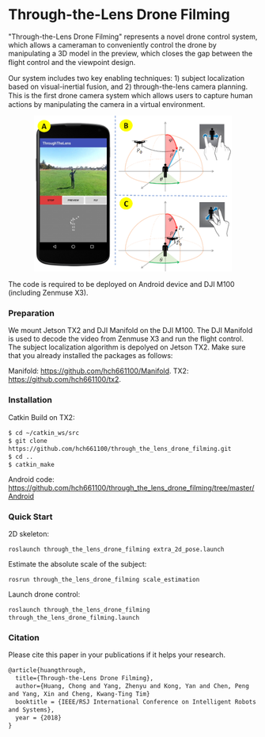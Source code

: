 # Through-the-Lens Drone Filming

"Through-the-Lens Drone Filming" represents a novel drone control system, which allows a cameraman to conveniently control the drone by manipulating a 3D model in the preview, which closes the gap between the ﬂight control and the viewpoint design. 

Our system includes two key enabling techniques: 1) subject localization based on visual-inertial fusion, and 2) through-the-lens camera planning. This is the ﬁrst drone camera system which allows users to capture human actions by manipulating the camera in a virtual environment. 

<p align="center">
<img src="https://github.com/hch661100/through_the_lens_drone_filming/blob/master/through_the_lens_drone_filming/resource/ui2.png" width="400">
</p>

The code is required to be deployed on Android device and DJI M100 (including Zenmuse X3). 

### Preparation	     
We mount Jetson TX2 and DJI Manifold on the DJI M100. The DJI Manifold is used to decode the video from Zenmuse X3 and run the flight control. The subject localization algorithm is depolyed on Jetson TX2. Make sure that you already installed the packages as follows:

Manifold:   https://github.com/hch661100/Manifold.
TX2:   https://github.com/hch661100/tx2.

### Installation     
Catkin Build on TX2:
```
$ cd ~/catkin_ws/src
$ git clone https://github.com/hch661100/through_the_lens_drone_filming.git
$ cd ..
$ catkin_make
```
Android code: https://github.com/hch661100/through_the_lens_drone_filming/tree/master/Android

### Quick Start
2D skeleton:
```
roslaunch through_the_lens_drone_filming extra_2d_pose.launch
```
Estimate the absolute scale of the subject:
```
rosrun through_the_lens_drone_filming scale_estimation
```
Launch drone control:
```
roslaunch through_the_lens_drone_filming  through_the_lens_drone_filming.launch
```
### Citation
Please cite this paper in your publications if it helps your research.
```
@article{huangthrough,
  title={Through-the-Lens Drone Filming},
  author={Huang, Chong and Yang, Zhenyu and Kong, Yan and Chen, Peng and Yang, Xin and Cheng, Kwang-Ting Tim}
  booktitle = {IEEE/RSJ International Conference on Intelligent Robots and Systems},
  year = {2018}
}
```
